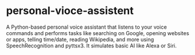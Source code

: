 # personal-vioce-assistent
A Python-based personal voice assistant that listens to your voice commands and performs tasks like searching on Google, opening websites or apps, telling time/date, reading Wikipedia, and more using SpeechRecognition and pyttsx3. It simulates basic AI like Alexa or Siri.

